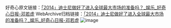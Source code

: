 好奇心原文链接：[「2014」迪士尼做好了进入全球最大市场的准备吗？_娱乐_好奇心日报-邓若虚](https://www.qdaily.com/articles/4615.html)
WebArchive归档链接：[「2014」迪士尼做好了进入全球最大市场的准备吗？_娱乐_好奇心日报-邓若虚](http://web.archive.org/web/20160630204943/http://www.qdaily.com/articles/4615.html)
![image](http://ww3.sinaimg.cn/large/007d5XDply1g3w5147titj30u0c7ikjm)